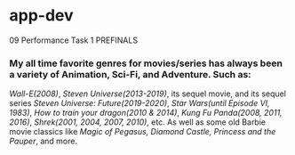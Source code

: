 # app-dev
09 Performance Task 1 PREFINALS
### My all time favorite genres for movies/series has always been a variety of Animation, Sci-Fi, and Adventure. Such as:
*Wall-E(2008)*, 
*Steven Universe(2013-2019)*, its sequel movie, and its sequel series *Steven Universe: Future(2019-2020)*, 
*Star Wars(until Episode VI, 1983)*, 
*How to train your dragon(2010 & 2014)*, 
*Kung Fu Panda(2008, 2011, 2016)*, 
*Shrek(2001, 2004, 2007, 2010)*, etc. 
As well as some old Barbie movie classics like *Magic of Pegasus, Diamond Castle, Princess and the Pauper*, and more.
